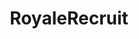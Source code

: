 ---
title: RoyaleRecruit
crosslinks:
- ClashRoyale
- RoyaleTournaments
- dankmemes
- WWE
- upvote
---